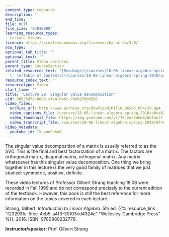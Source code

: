 ```yaml
---
content_type: resource
description: ''
end_time: ''
file: null
file_size: '93818080'
learning_resource_types:
- Lecture Videos
license: https://creativecommons.org/licenses/by-nc-sa/4.0/
ocw_type: ''
optional_tab_title: ''
optional_text: ''
parent_title: Video Lectures
parent_type: CourseSection
related_resources_text: "[Readings](/courses/18-06-linear-algebra-spring-2010/pages/readings)\
  \  \n[Table of Contents](/courses/18-06-linear-algebra-spring-2010/pages/readings#Table_of_Contents)"
resource_index_text: ''
resourcetype: Video
start_time: ''
title: 'Lecture 29: Singular value decomposition'
uid: 96b25d78-b0d8-cfe4-046c-78eb978b65b8
video_files:
  archive_url: http://www.archive.org/download/MIT18.06S05_MP4/29.mp4
  video_captions_file: /courses/18-06-linear-algebra-spring-2010/a0ca026f1d605a1f8ad6d449dcf7321b_TX_vooSnhm8.vtt
  video_thumbnail_file: https://img.youtube.com/vi/TX_vooSnhm8/default.jpg
  video_transcript_file: /courses/18-06-linear-algebra-spring-2010/0f4d618b79d74403afcbaef310117f03_TX_vooSnhm8.pdf
video_metadata:
  youtube_id: TX_vooSnhm8
---
```


The singular value decomposition of a matrix is usually referred to as the SVD. This is the final and best factorization of a matrix. The factors are orthogonal matrix, diagonal matrix, orthogonal matrix. Any matrix whatsoever has this singular value decomposition. One thing we bring together in this lecture is the very good family of matrices that we just studied: symmetric, positive, definite.

These video lectures of Professor Gilbert Strang teaching 18.06 were recorded in Fall 1999 and do not correspond precisely to the current edition of the textbook. However, this book is still the best reference for more information on the topics covered in each lecture.

Strang, Gilbert. _Introduction to Linear Algebra_. 5th ed. {{% resource_link "f23293fc-5fec-4eb5-a4f3-30f03cd4324e" "Wellesley-Cambridge Press" %}}, 2016. ISBN: 9780980232776.

**Instructor/speaker:** Prof. Gilbert Strang

